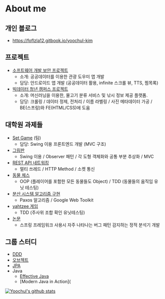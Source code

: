 # About me

## 개인 블로그 

- https://foflzla12.gitbook.io/yoochul-kim

## 프로젝트

- [소프트웨어 개발 보안 프로젝트](https://github.com/hello-yoochul/TeamSickYourCoding)
  - 소개: 공공데이터를 이용한 관광 도우미 앱 개발
  - 담당: 안드로이드 앱 개발 (공공데이터 활용, infinite 스크롤 뷰, TTS, 찜목록)
- [빅데이터 청년 캠퍼스 프로젝트](https://github.com/hello-yoochul/TeamTruffle)
  - 소개: 머신러닝을 이용한, 물고기 분류 서비스 및 낚시 정보 제공 플랫폼.
  - 담당: 크롤링 / 데이터 정제, 전처리 / 이름 라벨링 / 사진 메타데이터 가공 / BE(스프링)와 FE(HTML/CSS)에 도움



## 대학원 과제들

- [Set Game](https://github.com/hello-yoochul/StAndrewsCS5031P2) (팀)
  - 담당: Swing 이용 프론트엔드 개발 (MVC 구조) 
- [그림판](https://github.com/hello-yoochul/StAndrewsCS5001P4)
  - Swing 이용 / Observer 패턴 / 각 도형 객체화와 공통 부분 추상화 / MVC
- [REST API 네트워킹](https://github.com/hello-yoochul/StAndrewsCS5001P3)
  - 멀티 쓰레드 / HTTP Method / 소켓 통신
- [동물 체스](https://github.com/hello-yoochul/StAndrewsCS5001P2)
  - OOP (플레이어를 포함한 모든 동물들도 Object) / TDD (동물들의 움직임 유닛 테스팅)
- [분산 시스템 알고리즘 구현](https://github.com/hello-yoochul/StAndrewsCS4103P1)
  - Paxos 알고리즘 / Google Web Toolkit
- [yahtzee 게임](https://github.com/hello-yoochul/StAndrewsCS5031P1/tree/master/src)
  - TDD (주사위 조합 확인 유닛테스팅)
- [논문](https://github.com/sbefsf/findspringbugs/wiki)
  - 스프링 프레임워크 사용시 자주 나타나는 버그 패턴 감지하는 정적 분석기 개발

## 그룹 스터디

- [DDD](https://github.com/DDD-START/ONLINE-STUDY/wiki )
- [오브젝트](https://github.com/HONGDAE-OBJECT/OOP/wiki) 
- [JPA](https://github.com/GANGNAM-JPA/ORM-JPA/wiki)
- Java 
  - [Effective Java](https://github.com/GANGNAM-EFFECTIVEJAVA/EFFECTIVEJAVA/wiki)
  -  [Modern Java in Action](

[![Yoochul's github stats](https://github-readme-stats.vercel.app/api?username=hello-yoochul)](https://github.com/hello-yoochul/github-readme-stats)
